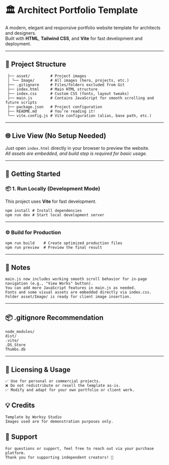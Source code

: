 # 🏛️ Architect Portfolio Template

A modern, elegant and responsive portfolio website template for architects and designers.  
Built with **HTML**, **Tailwind CSS**, and **Vite** for fast development and deployment.

---

## 📁 Project Structure
```
 ├── asset/         # Project images 
 │ └── Image/       # All images (hero, projects, etc.)
 ├── .gitignore     # Files/folders excluded from Git
 ├── index.html     # Main HTML structure
 ├── index.css      # Custom CSS (fonts, layout tweaks)
 ├── main.js        # Contains JavaScript for smooth scrolling and future scripts
 ├── package.json   # Project configuration
 ├── README.md      # You’re reading it!
 └── vite.config.js # Vite configuration (alias, base path, etc.)
```

---

## 🌐 Live View (No Setup Needed)

Just open `index.html` directly in your browser to preview the website.  
*All assets are embedded, and <no> build step is required for basic usage.*

---

## 🚀 Getting Started

### 📦 1. Run Locally (Development Mode)

This project uses **Vite** for fast development.  
```
npm install # Install dependencies
npm run dev # Start local development server
```

---

### ⚙️ Build for Production
```
npm run build    # Create optimized production files
npm run preview  # Preview the final result
```

---

## 🧠 Notes
```
main.js now includes working smooth scroll behavior for in-page navigation (e.g., "View Works" button).
You can add more JavaScript features in main.js as needed.
Fonts and some visual assets are embedded directly via index.css.
Folder asset/Image/ is ready for client image insertion.
```

---

## 📦 .gitignore Recommendation
```
node_modules/
dist/
.vite/
.DS_Store
Thumbs.db
```

---

## 💼 Licensing & Usage
```
✅ Use for personal or commercial projects.
❌ Do not redistribute or resell the template as-is.
✅ Modify and adapt for your own portfolio or client work.
```

## 💡 Credits
```
Template by Worksy Studio
Images used are for demonstration purposes only.
```

## 📩 Support
```
For questions or support, feel free to reach out via your purchase platform.
Thank you for supporting independent creators! 🙏
```
